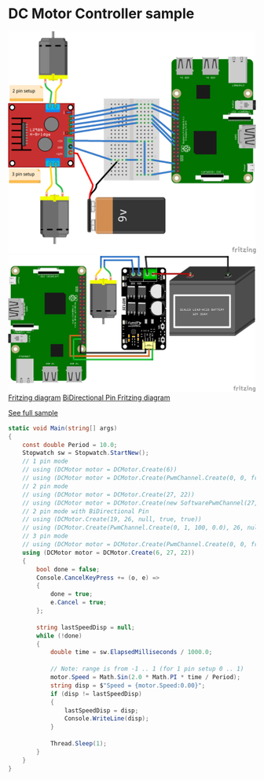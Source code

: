 # DC Motor Controller sample

![schematics](dcmotor_bb.png)
![BiDirectional Pin schematics](DCMotor2pinWithBiDirectionalPin_bb.png)
[Fritzing diagram](dcmotor.fzz)
[BiDirectional Pin Fritzing diagram](DCMotor2pinWithBiDirectionalPin.fzz)

[See full sample](Program.cs)

```csharp
static void Main(string[] args)
{
    const double Period = 10.0;
    Stopwatch sw = Stopwatch.StartNew();
    // 1 pin mode
    // using (DCMotor motor = DCMotor.Create(6))
    // using (DCMotor motor = DCMotor.Create(PwmChannel.Create(0, 0, frequency: 50)))
    // 2 pin mode
    // using (DCMotor motor = DCMotor.Create(27, 22))
    // using (DCMotor motor = DCMotor.Create(new SoftwarePwmChannel(27, frequency: 50), 22))
    // 2 pin mode with BiDirectional Pin
    // using (DCMotor.Create(19, 26, null, true, true))
    // using (DCMotor.Create(PwmChannel.Create(0, 1, 100, 0.0), 26, null, true, true))
    // 3 pin mode
    // using (DCMotor motor = DCMotor.Create(PwmChannel.Create(0, 0, frequency: 50), 23, 24))
    using (DCMotor motor = DCMotor.Create(6, 27, 22))
    {
        bool done = false;
        Console.CancelKeyPress += (o, e) =>
        {
            done = true;
            e.Cancel = true;
        };

        string lastSpeedDisp = null;
        while (!done)
        {
            double time = sw.ElapsedMilliseconds / 1000.0;

            // Note: range is from -1 .. 1 (for 1 pin setup 0 .. 1)
            motor.Speed = Math.Sin(2.0 * Math.PI * time / Period);
            string disp = $"Speed = {motor.Speed:0.00}";
            if (disp != lastSpeedDisp)
            {
                lastSpeedDisp = disp;
                Console.WriteLine(disp);
            }

            Thread.Sleep(1);
        }
    }
}
```
